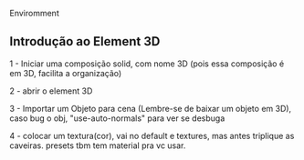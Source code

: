 Enviromment

## Introdução ao Element 3D
<p>1 - Iniciar uma composição solid, com nome 3D (pois essa composição é em 3D, facilita a organização)</p>
<p>2 - abrir o element 3D</p>
<p>3 - Importar um Objeto para cena (Lembre-se de baixar um objeto em 3D), caso bug o obj, "use-auto-normals" para ver se desbuga</p>
<p>4 - colocar um textura(cor), vai no default e textures, mas antes triplique as caveiras. presets tbm tem material pra vc usar.</p>
